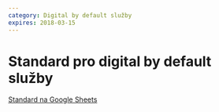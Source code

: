 ```yaml
---
category: Digital by default služby
expires: 2018-03-15
---
```

# Standard pro digital by default služby

[Standard na Google Sheets](https://docs.google.com/spreadsheets/d/1zOePDF3pe7ngJe-_ddr71HcPNxNX7F5ZnSA0iNzrR8c/edit?usp=sharing)